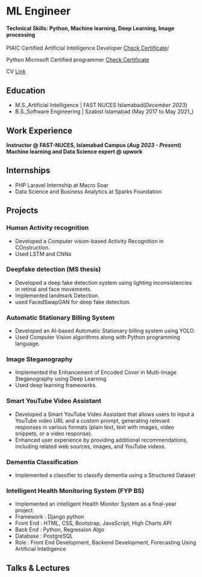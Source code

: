 # ML Engineer

#### Technical Skills: Python, Machine learning, Deep Learning, Image processing
PIAIC Certified Artificial Intelligence Developer [Check Certificate](https://www.linkedin.com/feed/update/urn:li:activity:7049437498925625344/)/

  Python Microsoft Certified programmer  [Check Certificate](https://media.licdn.com/dms/image/C4E2DAQFzi0UFVBwwBA/profile-treasury-image-shrink_800_800/0/1643718692752?e=1704398400&v=beta&t=s2KW-_DUW-7rZw-4iOjjnCx9zQDWX53qLyHgfVPJoUY)
  
CV [Link](https://github.com/Ehsaanali/Ehsaanali.github.io/blob/main/Final%20Ehsaan%20CV.pdf/)


## Education
					       		
- M.S.,Artificial Intelligence | FAST NUCES Islamabad(_December 2023_)	 			        		
- B.S.,Software Engineering  | Szabist Islamabad (May 2017 to May 2021_)

## Work Experience
**Instructor @ FAST-NUCES, Islamabad Campus (_Aug 2023 - Present_)**
**Machine learning and Data Science expert @ upwork**
## Internships
- PHP Laravel Internship at Macro Soar
- Data Science and Business Analytics at Sparks Foundation
## Projects
### Human Activity recognition
- Developed a Computer vision-based Activity Recognition in COnstruction.
- Used LSTM and CNNs
### Deepfake detection (MS thesis)
- Developed a deep fake detection system using lighting inconsistencies in retinal
and face movements.
- Implemented landmark Detection.
- used FacedSwapGAN for deep fake detection.
### Automatic Stationary Billing System
- Developed an AI-based Automatic Stationary billing system using YOLO.
- Used Computer Vision algorithms along with Python programming language.
### Image Steganography
- Implemented the Enhancement of Encoded Cover in Multi-Image Steganography
using Deep Learning
- Used deep learning frameowrks.
### Smart YouTube Video Assistant
- Developed a Smart YouTube Video Assistant that allows users to input a YouTube
video URL and a custom prompt, generating relevant responses in various formats
(plain text, text with images, video snippets, or a video response).
- Enhanced user experience by providing additional recommendations, including
related web sources, images, and YouTube videos.
### Dementia Classification
- Implemented a classifier to classify dementia using a Structured Dataset
### Intelligent Health Monitoring System (FYP BS)
- Implemented an intelligent Health Monitor System as a final-year project.
- Framework : Django python
- Front End : HTML, CSS, Bootstrap, JavaScript, High Charts API
- Back End : Python, Regression Algo
- Database : PostgreSQL
- Role : Front End Development, Backend Development, Forecasting Using Artificial
Intelligence
## Talks & Lectures
